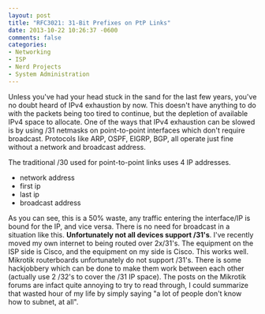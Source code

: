 ```yaml
---
layout: post
title: "RFC3021: 31-Bit Prefixes on PtP Links"
date: 2013-10-22 10:26:37 -0600
comments: false
categories:
- Networking
- ISP
- Nerd Projects
- System Administration
---
```

Unless you've had your head stuck in the sand for the last few years, you've no doubt heard of IPv4 exhaustion by now. This doesn't have anything to do with the packets being too tired to continue, but the depletion of available IPv4 space to allocate. One of the ways that IPv4 exhaustion can be slowed is by using /31 netmasks on point-to-point interfaces which don't require broadcast. Protocols like ARP, OSPF, EIGRP, BGP, all operate just fine without a network and broadcast address.

<!--more-->

The traditional /30 used for point-to-point links uses 4 IP addresses.

*	network address
*	first ip
*	last ip
*	broadcast address

As you can see, this is a 50% waste, any traffic entering the interface/IP is bound for the IP, and vice versa. There is no need for broadcast in a situation like this. <strong>Unfortunately not all devices support /31's</strong>. I've recently moved my own internet to being routed over 2x/31's. The equipment on the ISP side is Cisco, and the equipment on my side is Cisco. This works well. Mikrotik routerboards unfortunately do not support /31's. There is some hackjobbery which can be done to make them work between each other (actually use 2 /32's to cover the /31 IP space). The posts on the Mikrotik forums are infact quite annoying to try to read through, I could summarize that wasted hour of my life by simply saying "a lot of people don't know how to subnet, at all".

 
